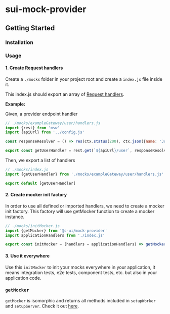 # sui-mock-provider

## Getting Started

### Installation

### Usage

#### 1. Create Request handlers
Create a `./mocks` folder in your project root and create a `index.js` file inside it.

This index.js should export an array of [Request handlers](https://mswjs.io/docs/basics/request-handler).

**Example:**

Given, a provider endpoint handler

```js
// ./mocks/exampleGateway/user/handlers.js
import {rest} from 'msw'
import {apiUrl} from '../config.js'

const responseResolver = () => res(ctx.status(200), ctx.json({name: 'John Doe'}))

export const getUserHandler = rest.get(`${apiUrl}/user`, responseResolver)
```

Then, we export a list of handlers

```js
// ./mocks/index.js
import {getUserHandler} from './mocks/exampleGateway/user/handlers.js'

export default [getUserHandler]
```

#### 2. Create mocker init factory

In order to use all defined or imported handlers, we need to create a mocker init factory.
This factory will use getMocker function to create a mocker instance.

```js
// ./mocks/initMocker.js
import {getMocker} from '@s-ui/mock-provider'
import applicationHandlers from './index.js'

export const initMocker = (handlers = applicationHandlers) => getMocker(handlers)
```

#### 3. Use it everywhere
Use this `initMocker` to init your mocks everywhere in your application, it means integration tests, e2e tests, component tests, etc. but also in your application code.


### `getMocker`

`getMocker` is isomorphic and returns all methods included in `setupWorker` and `setupServer`. Check it out [here](https://mswjs.io/docs/api/).
